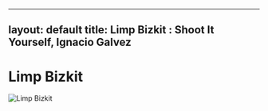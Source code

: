 
---
layout: default
title: Limp Bizkit : Shoot It Yourself, Ignacio Galvez
---

# Limp Bizkit

![Limp Bizkit](http://assets.farmhouse.co/publishing/1-shoot-it-yourself/images/limp-bizkit-1.jpg)
